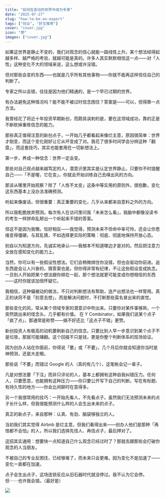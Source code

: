 ```yaml
---
title: "如何在变动的世界中成为专家"
date: "2025-07-27"
slug: "how-to-be-an-expert"
tags: ["创业", "好文推荐"]
cover: "cover.jpg"
icon: "😎"
images: ["cover.jpg"]
---
```

如果这世界是静止不变的，我们对观念的信心就能一路线性上升。某个想法经得起越多样、越严格的考验，就越可能是真的。许多人其实默默相信这一点——对「人性」这种变化不大的领域来说，这么想或许没错。



但对那些会变的东西——也就是几乎所有其他事物——你就不能再这样信任自己的判断了。



专家之所以会错，往往是因为他们精通的，是一个早已过期的世界。



有办法避免这种情况吗？能不能不被过时信念困住？答案是——可以，但得靠一点方法。



我曾经花了将近十年投资早期新创，而颇具讽刺的是，要在这领域成功，靠的正是不断砍掉重练信念的能力。



那些真正值得注意的新创点子，一开始几乎都看起来像烂主意，原因很简单：世界才刚变，而这个变化刚好让它从坏变成了对。我花了很多时间学会分辨这种「翻盘」，而这套技巧，其实也能套用在一切新想法上。



第一步，养成一种信念：世界一定会变。



那些对自己观点越来越笃定的人，潜意识里其实是认定世界静止。只要你不时提醒自己——「不是喔，它在变」，你就会开始训练自己去嗅出风的方向。



那该从哪里开始观察？除了「人性不太变」这条中等实用的原则外，很抱歉，变化这东西基本上没办法准确预测。



听起来像废话，但很重要：真正重要的变化，几乎从来都来自意料之外的方向。



所以我乾脆放弃预测。每次有人在访问里问我「未来怎么看」，我脑中都像没读书的考生一样拼命乱掰出一个听起来不错的答案。



但这不是因为我懒。恰好相反——我觉得，预测未来不但命中率可怜，还会让你思维变得僵硬。与其乱猜，不如选择更实际的策略：彻底、彻底地保持开放心态。



别自以为知道方向，先诚实地承认——我根本不知道哪边才是对的。然后把注意力全放在感知变化的能力上。



当然，你可以有一些假设性想法。它们会稍微绑住你没错，但也会驱动你前进。追东西是会让人兴奋的，猜答案也是。但你得非常有纪律，不让这些假设变成执念。
一旦别人开始把某个想法跟你绑在一起，那个想法就更可能变成你想相信的东西——这时你就该加倍怀疑它。



我相信，这种偏被动的做法，不只对判断想法有帮助，连产出想法也一样管用。真正的诀窍不是「刻意去想」，而是解决问题时，不打断那些莫名冒出来的直觉。



那些变化的风，常从某个领域专家的潜意识中吹出来。只要你对某件事够熟，一个突然跳出来的怪念头，几乎都有价值。
在 Y Combinator，如果我们说某个点子「疯了点」，那通常是称赞——搞不好还比「这点子不错」更赞。



新创投资人有极高的动机要刷新自己的信念。只要比别人早一步意识到某个点子不是垃圾，那就可能赚翻。这个回报不只是钱，更是你整个判断体系的现场验证。



因为创办人站在你面前，你得说「要」或「不要」，几个月后你就会知道你当时是神预测，还是大走眼。



那些说「不要」而错过 Google 的人（真的有几个），这笔帐会记一辈子。



凡是对想法要「下注」而非只评论的人，基本上都拥有这种自我纠错压力。任何人，只要愿意，也能拥有这种压力——你只要公开写下自己的判断。写在有标题、有持久性的地方——你会比闲聊时在意得多。



另一个我很常用的技巧：一开始先看人，不先看点子。虽然我们无法预测未来的点子长什么样，但我很能预测什么样的人会生出未来的点子。



真正的新点子，来自那种：认真、有劲、脑袋够独立的人。



当初我们其实觉得 Airbnb 是烂主意，但我们看得出来——创办人他们是那种「再怪都不会怕」的人，所以我们选择先信人、再信点子，最后押对了。



这招其实通用：想要快一点知道自己什么观念已经过时了？那就去跟那些会打破你观念的人当朋友。



不被自己的专业反困住，已经够难了，而未来只会更难。因为变化不是加速了——变化一直都在加速。



点子会生出点子，这场连锁反应从旧石器时代就没停过。我不认为它会停。
但⋯⋯也许我会错。（最好是）




![](https://prod-files-secure.s3.us-west-2.amazonaws.com/112d0858-5090-4d34-a606-b75eb8d65fd2/46476355-9cf3-4e99-9b7a-3531bc426380/1000202064.png?X-Amz-Algorithm=AWS4-HMAC-SHA256&X-Amz-Content-Sha256=UNSIGNED-PAYLOAD&X-Amz-Credential=ASIAZI2LB4666IDEGDOZ%2F20250923%2Fus-west-2%2Fs3%2Faws4_request&X-Amz-Date=20250923T053249Z&X-Amz-Expires=3600&X-Amz-Security-Token=IQoJb3JpZ2luX2VjELX%2F%2F%2F%2F%2F%2F%2F%2F%2F%2FwEaCXVzLXdlc3QtMiJHMEUCIH3SHGrgwSamsoT%2Fn0ZSSer%2BwxH4Wxci%2BlK6XI7T7YLNAiEAm7%2BpASjmnylYOquwpZBhrnPl3axngyp9jbYdU5OsRXcq%2FwMIPhAAGgw2Mzc0MjMxODM4MDUiDCR2cWi2uHDApF3qwSrcA88zjM9DJhj%2FHm0FNIgdHWkRJLbXHhZhidDuoNDtg%2FS7nrEqQBduFvm5AL1%2FUTz1ak0hpD0uZuMFRY3wlBxP%2Bv1JivKEcrB%2Fk0cFpXG75O7XBw93%2BflYL23hrryDTQwcWqjSqVgRllzUWfLWhbHe41sJXA%2Fix%2BbS0tbLLyF3vRn%2FjydZqBXcFrl03uefwvUr0HVQjqvDVUcsKpJUpteXKb6BJpLlmF63cvDVIsINvwCTzpqEmZDywWJzh%2BjFWHPt1y8pux5Njcylbc0ZH0L4CnwidUyYT%2Bdh9%2FCOV5MtrsqaGpozjbZnMaVjKBllvTI0MFwZOAS%2FtIuIqcZBLv4wfvZJLap4wyIcaDapq%2Bj%2BrA%2BjtaLrj2lmutuhxg1QPd8Y7AIwpMiVEU21eANu0eY3eCGOql3hMDveRYRa0Pb4s7msvRmHCsDWjwgk1VGmn2Ekuf3u6KFHOOsjtXkklFsd65pzwcUEGgk8idD0%2Fg7Od7jIQOtSweDuOwXA8PdFlxVkljkEuIFznLjg0fauD3PdIwXj7ORYDwYC4WuCqGPTFoSZEY9gS%2F%2F%2ByNEAGE2EnXQvwzUr3lmgnD9oTLR1YSgI0L60NHz5oJpWB2MPChbxq%2BPifa3q%2F6QhfcLi%2FoCaMMzPyMYGOqUBOM3vVgNIKfGFcGSK1x0FiplT%2BNf92kFlcJ4yYEtmIluIRVwZSQhkBWDrRtjgbhEcgQ2a%2Bp%2BcM4CQEDiAD5xoEKOkfKcem1fhlYZqWkupKQSRQk%2FT3A1U%2FBE1GjacN77Vqg%2F7riDkrCP3xvNIp7%2FB0Vl8FzpUkRnLwfnKkcGlVl%2BRAjFvtvvJhfnTGxWh6qyRZEFqsrizsjE26tmuR4C2Zd1H28x%2F&X-Amz-Signature=7fc638ef4bd23105f49cd28cc6d82fb2a354cc2196de7997d41fba997b755977&X-Amz-SignedHeaders=host&x-amz-checksum-mode=ENABLED&x-id=GetObject)

